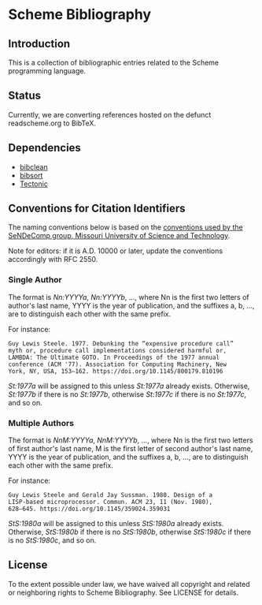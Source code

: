 # Scheme Bibliography

## Introduction

This is a collection of bibliographic entries related to the Scheme programming
language.

## Status

Currently, we are converting references hosted on the defunct readscheme.org to
BibTeX.

## Dependencies

- [bibclean](https://ctan.org/pkg/bibclean)
- [bibsort](https://ctan.org/pkg/bibsort)
- [Tectonic](https://tectonic-typesetting.github.io/)

## Conventions for Citation Identifiers

The naming conventions below is based on the [conventions used by the SeNDeComp
group, Missouri University of Science and Technology][conv].

Note for editors: if it is A.D. 10000 or later, update the conventions
accordingly with RFC 2550.

[conv]: https://web.mst.edu/~sendecomp/docs/conventions_for_bibtex.pdf

### Single Author

The format is *Nn:YYYYa*, *Nn:YYYYb*, ..., where Nn is the first two letters of
author's last name, YYYY is the year of publication, and the suffixes a, b, ...,
are to distinguish each other with the same prefix.

For instance:

    Guy Lewis Steele. 1977. Debunking the “expensive procedure call”
    myth or, procedure call implementations considered harmful or,
    LAMBDA: The Ultimate GOTO. In Proceedings of the 1977 annual
    conference (ACM '77). Association for Computing Machinery, New
    York, NY, USA, 153–162. https://doi.org/10.1145/800179.810196

*St:1977a* will be assigned to this unless *St:1977a* already exists.
Otherwise, *St:1977b* if there is no *St:1977b*, otherwise *St:1977c* if there
is no *St:1977c*, and so on.

### Multiple Authors

The format is *NnM:YYYYa*, *NnM:YYYYb*, ..., where Nn is the first two letters
of first author's last name, M is the first letter of second author's last name,
YYYY is the year of publication, and the suffixes a, b, ..., are to distinguish
each other with the same prefix.

For instance:

    Guy Lewis Steele and Gerald Jay Sussman. 1980. Design of a
    LISP-based microprocessor. Commun. ACM 23, 11 (Nov. 1980),
    628–645. https://doi.org/10.1145/359024.359031

*StS:1980a* will be assigned to this unless *StS:1980a* already exists.
Otherwise, *StS:1980b* if there is no *StS:1980b*, otherwise *StS:1980c* if
there is no *StS:1980c*, and so on.

## License

To the extent possible under law, we have waived all copyright and related or
neighboring rights to Scheme Bibliography. See LICENSE for details.
